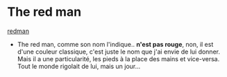# The red man

 [redman](redman.jpg)

* The red man, comme son nom l'indique.. **n'est pas rouge**, non, il est d'une couleur classique, c'est juste le nom que j'ai envie de lui donner.  
Mais il a une particularité, les pieds à la place des mains et vice-versa.
Tout le monde rigolait de lui, mais un jour...
  
